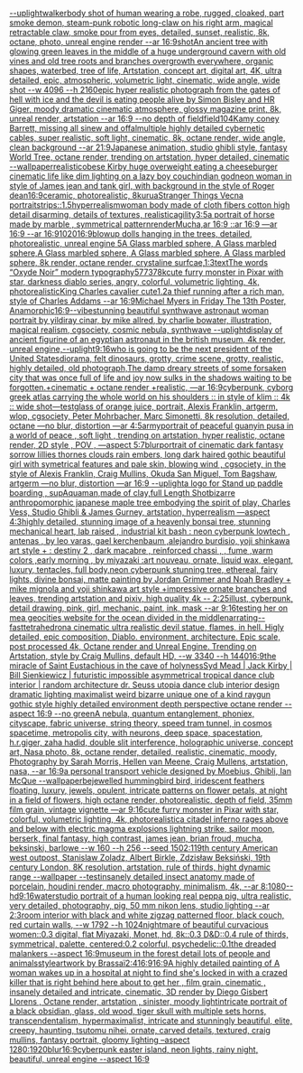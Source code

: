 [--uplight](https://www.ebank.nz/aiartgenerator?category=--uplight)[walker](https://www.ebank.nz/aiartgenerator?category=walker)[body shot of human wearing a robe, rugged, cloaked, part smoke demon, steam-punk robotic long-claw on his right arm, magical retractable claw, smoke pour from eyes, detailed, sunset, realistic, 8k, octane, photo, unreal engine render --ar 16:9](https://www.ebank.nz/aiartgenerator?category=body%2520shot%2520of%2520human%2520wearing%2520a%2520robe%2C%2520rugged%2C%2520cloaked%2C%2520part%2520smoke%2520demon%2C%2520steam-punk%2520robotic%2520long-claw%2520on%2520his%2520right%2520arm%2C%2520magical%2520retractable%2520claw%2C%2520smoke%2520pour%2520from%2520eyes%2C%2520detailed%2C%2520sunset%2C%2520realistic%2C%25208k%2C%2520octane%2C%2520photo%2C%2520unreal%2520engine%2520render%2520--ar%252016%3A9)[shot](https://www.ebank.nz/aiartgenerator?category=shot)[An ancient tree with glowing green leaves in the middle of a huge underground cavern with old vines and old tree roots and branches overgrowth everywhere, organic shapes, waterbed, tree of life, Artstation, concept art, digital art, 4K, ultra detailed, epic, atmospheric, volumetric light, cinematic, wide angle, wide shot --w 4096 --h 2160](https://www.ebank.nz/aiartgenerator?category=An%2520ancient%2520tree%2520with%2520glowing%2520green%2520leaves%2520in%2520the%2520middle%2520of%2520a%2520huge%2520underground%2520cavern%2520with%2520old%2520vines%2520and%2520old%2520tree%2520roots%2520and%2520branches%2520overgrowth%2520everywhere%2C%2520organic%2520shapes%2C%2520waterbed%2C%2520tree%2520of%2520life%2C%2520Artstation%2C%2520concept%2520art%2C%2520digital%2520art%2C%25204K%2C%2520ultra%2520detailed%2C%2520epic%2C%2520atmospheric%2C%2520volumetric%2520light%2C%2520cinematic%2C%2520wide%2520angle%2C%2520wide%2520shot%2520--w%25204096%2520--h%25202160)[epic hyper realistic photograph from the gates of hell with ice and the devil is eating people alive by Simon Bisley and HR Giger, moody dramatic cinematic atmosphere, glossy magazine print, 8k, unreal render, artstation --ar 16:9 --no depth of field](https://www.ebank.nz/aiartgenerator?category=epic%2520hyper%2520realistic%2520photograph%2520from%2520the%2520gates%2520of%2520hell%2520with%2520ice%2520and%2520the%2520devil%2520is%2520eating%2520people%2520alive%2520by%2520Simon%2520Bisley%2520and%2520HR%2520Giger%2C%2520moody%2520dramatic%2520cinematic%2520atmosphere%2C%2520glossy%2520magazine%2520print%2C%25208k%2C%2520unreal%2520render%2C%2520artstation%2520--ar%252016%3A9%2520--no%2520depth%2520of%2520field)[field](https://www.ebank.nz/aiartgenerator?category=field)[10](https://www.ebank.nz/aiartgenerator?category=10)[4K](https://www.ebank.nz/aiartgenerator?category=4K)[amy coney Barrett, missing all sinew and offal](https://www.ebank.nz/aiartgenerator?category=amy%2520coney%2520Barrett%2C%2520missing%2520all%2520sinew%2520and%2520offal)[multiple highly detailed cybernetic cables, super realistic, soft light, cinematic, 8k, octane render, wide angle, clean background --ar 21:9](https://www.ebank.nz/aiartgenerator?category=multiple%2520highly%2520detailed%2520cybernetic%2520cables%2C%2520super%2520realistic%2C%2520soft%2520light%2C%2520cinematic%2C%25208k%2C%2520octane%2520render%2C%2520wide%2520angle%2C%2520clean%2520background%2520--ar%252021%3A9)[Japanese animation, studio ghibli style, fantasy World Tree, octane render, trending on artstation, hyper detailed, cinematic --wallpaper](https://www.ebank.nz/aiartgenerator?category=Japanese%2520animation%2C%2520studio%2520ghibli%2520style%2C%2520fantasy%2520World%2520Tree%2C%2520octane%2520render%2C%2520trending%2520on%2520artstation%2C%2520hyper%2520detailed%2C%2520cinematic%2520--wallpaper)[realistic](https://www.ebank.nz/aiartgenerator?category=realistic)[obese Kirby huge overweight eating a cheeseburger cinematic life like dim lighting on a lazy boy couch](https://www.ebank.nz/aiartgenerator?category=obese%2520Kirby%2520huge%2520overweight%2520eating%2520a%2520cheeseburger%2520cinematic%2520life%2520like%2520dim%2520lighting%2520on%2520a%2520lazy%2520boy%2520couch)[indian god](https://www.ebank.nz/aiartgenerator?category=indian%2520god)[neon woman in style of James jean and tank girl, with background in the style of Roger dean](https://www.ebank.nz/aiartgenerator?category=neon%2520woman%2520in%2520style%2520of%2520James%2520jean%2520and%2520tank%2520girl%2C%2520with%2520background%2520in%2520the%2520style%2520of%2520Roger%2520dean)[16:9](https://www.ebank.nz/aiartgenerator?category=16%3A9)[ceramic, photorealistic, 8k](https://www.ebank.nz/aiartgenerator?category=ceramic%2C%2520photorealistic%2C%25208k)[urua](https://www.ebank.nz/aiartgenerator?category=urua)[Stranger Things Vecna portrait](https://www.ebank.nz/aiartgenerator?category=Stranger%2520Things%2520Vecna%2520portrait)[strips::1.5](https://www.ebank.nz/aiartgenerator?category=strips%3A%3A1.5)[hyperrealism](https://www.ebank.nz/aiartgenerator?category=hyperrealism)[woman body made of cloth fibers cotton high detail disarming, details of textures, realistic](https://www.ebank.nz/aiartgenerator?category=woman%2520body%2520made%2520of%2520cloth%2520fibers%2520cotton%2520high%2520detail%2520disarming%2C%2520details%2520of%2520textures%2C%2520realistic)[agility](https://www.ebank.nz/aiartgenerator?category=agility)[3:5](https://www.ebank.nz/aiartgenerator?category=3%3A5)[a portrait of horse made by marble , symmetrical pattern](https://www.ebank.nz/aiartgenerator?category=a%2520portrait%2520of%2520horse%2520made%2520by%2520marble%2520%2C%2520symmetrical%2520pattern)[render](https://www.ebank.nz/aiartgenerator?category=render)[Mucha,](https://www.ebank.nz/aiartgenerator?category=Mucha%2C)[ar 16:9 ::ar 16:9 —ar 16:9 --ar 16:9](https://www.ebank.nz/aiartgenerator?category=ar%252016%3A9%2520%3A%3Aar%252016%3A9%2520%E2%80%94ar%252016%3A9%2520--ar%252016%3A9)[1020](https://www.ebank.nz/aiartgenerator?category=1020)[16:9](https://www.ebank.nz/aiartgenerator?category=16%3A9)[blowup dolls hanging in the trees, detailed, photorealistic, unreal engine 5](https://www.ebank.nz/aiartgenerator?category=blowup%2520dolls%2520hanging%2520in%2520the%2520trees%2C%2520detailed%2C%2520photorealistic%2C%2520unreal%2520engine%25205)[A Glass marbled sphere, A Glass marbled sphere,A Glass marbled sphere, A Glass marbled sphere, A Glass marbled sphere, 8k render, octane render, crystaline surfcae,](https://www.ebank.nz/aiartgenerator?category=A%2520Glass%2520marbled%2520sphere%2C%2520A%2520Glass%2520marbled%2520sphere%2CA%2520Glass%2520marbled%2520sphere%2C%2520A%2520Glass%2520marbled%2520sphere%2C%2520A%2520Glass%2520marbled%2520sphere%2C%25208k%2520render%2C%2520octane%2520render%2C%2520crystaline%2520surfcae%2C)[1:3](https://www.ebank.nz/aiartgenerator?category=1%3A3)[text](https://www.ebank.nz/aiartgenerator?category=text)[The words “Oxyde Noir” modern typography](https://www.ebank.nz/aiartgenerator?category=The%2520words%2520%E2%80%9COxyde%2520Noir%E2%80%9D%2520modern%2520typography)[57737](https://www.ebank.nz/aiartgenerator?category=57737)[8k](https://www.ebank.nz/aiartgenerator?category=8k)[cute furry monster in Pixar with star, darkness diablo series, angry, colorful, volumetric lighting, 4k, photorealistic](https://www.ebank.nz/aiartgenerator?category=cute%2520furry%2520monster%2520in%2520Pixar%2520with%2520star%2C%2520darkness%2520diablo%2520series%2C%2520angry%2C%2520colorful%2C%2520volumetric%2520lighting%2C%25204k%2C%2520photorealistic)[King Charles cavalier cute](https://www.ebank.nz/aiartgenerator?category=King%2520Charles%2520cavalier%2520cute)[1.2](https://www.ebank.nz/aiartgenerator?category=1.2)[a thief running after a rich man, style of Charles Addams --ar 16:9](https://www.ebank.nz/aiartgenerator?category=a%2520thief%2520running%2520after%2520a%2520rich%2520man%2C%2520style%2520of%2520Charles%2520Addams%2520--ar%252016%3A9)[Michael Myers in Friday The 13th Poster, Anamorphic](https://www.ebank.nz/aiartgenerator?category=Michael%2520Myers%2520in%2520Friday%2520The%252013th%2520Poster%2C%2520Anamorphic)[16:9](https://www.ebank.nz/aiartgenerator?category=16%3A9)[--vibe](https://www.ebank.nz/aiartgenerator?category=--vibe)[stunning beautiful synthwave astronaut woman portrait by yildiray cinar, by mike allred, by charlie bowater, illustration, magical realism, cgsociety, cosmic nebula, synthwave --uplight](https://www.ebank.nz/aiartgenerator?category=stunning%2520beautiful%2520synthwave%2520astronaut%2520woman%2520portrait%2520by%2520yildiray%2520cinar%2C%2520by%2520mike%2520allred%2C%2520by%2520charlie%2520bowater%2C%2520illustration%2C%2520magical%2520realism%2C%2520cgsociety%2C%2520cosmic%2520nebula%2C%2520synthwave%2520--uplight)[display of ancient figurine of an egyptian astronaut in the british museum, 4k render, unreal engine,](https://www.ebank.nz/aiartgenerator?category=display%2520of%2520ancient%2520figurine%2520of%2520an%2520egyptian%2520astronaut%2520in%2520the%2520british%2520museum%2C%25204k%2520render%2C%2520unreal%2520engine%2C)[--uplight](https://www.ebank.nz/aiartgenerator?category=--uplight)[9:16](https://www.ebank.nz/aiartgenerator?category=9%3A16)[who is going to be the next president of the United States](https://www.ebank.nz/aiartgenerator?category=who%2520is%2520going%2520to%2520be%2520the%2520next%2520president%2520of%2520the%2520United%2520States)[diorama, felt dinosaurs, grotty, crime scene, grotty, realistic, highly detailed, old photograph,](https://www.ebank.nz/aiartgenerator?category=diorama%2C%2520felt%2520dinosaurs%2C%2520grotty%2C%2520crime%2520scene%2C%2520grotty%2C%2520realistic%2C%2520highly%2520detailed%2C%2520old%2520photograph%2C)[The damp dreary streets of some forsaken city that was once full of life and joy now sulks in the shadows waiting to be forgotten.+cinematic + octane render +realistic, —ar 16:9](https://www.ebank.nz/aiartgenerator?category=The%2520damp%2520dreary%2520streets%2520of%2520some%2520forsaken%2520city%2520that%2520was%2520once%2520full%2520of%2520life%2520and%2520joy%2520now%2520sulks%2520in%2520the%2520shadows%2520waiting%2520to%2520be%2520forgotten.%2Bcinematic%2520%2B%2520octane%2520render%2520%2Brealistic%2C%2520%E2%80%94ar%252016%3A9)[cyberpunk, cyborg greek atlas carrying the whole world on his shoulders :: in style of klim :: 4k :: wide shot](https://www.ebank.nz/aiartgenerator?category=cyberpunk%2C%2520cyborg%2520greek%2520atlas%2520carrying%2520the%2520whole%2520world%2520on%2520his%2520shoulders%2520%3A%3A%2520in%2520style%2520of%2520klim%2520%3A%3A%25204k%2520%3A%3A%2520wide%2520shot)[—test](https://www.ebank.nz/aiartgenerator?category=%E2%80%94test)[glass of orange juice, portrait, Alexis Franklin, artgerm, wlop, cgsociety, Peter Mohrbacher, Marc Simonetti, 8k resolution, detailed, octane —no blur, distortion —ar 4:5](https://www.ebank.nz/aiartgenerator?category=glass%2520of%2520orange%2520juice%2C%2520portrait%2C%2520Alexis%2520Franklin%2C%2520artgerm%2C%2520wlop%2C%2520cgsociety%2C%2520Peter%2520Mohrbacher%2C%2520Marc%2520Simonetti%2C%25208k%2520resolution%2C%2520detailed%2C%2520octane%2520%E2%80%94no%2520blur%2C%2520distortion%2520%E2%80%94ar%25204%3A5)[army](https://www.ebank.nz/aiartgenerator?category=army)[portrait of peaceful guanyin pusa in a world of peace , soft light , trending on artstation, hyper realistic, octane render, 2D style , POV , —aspect 5:7](https://www.ebank.nz/aiartgenerator?category=portrait%2520of%2520peaceful%2520guanyin%2520pusa%2520in%2520a%2520world%2520of%2520peace%2520%2C%2520soft%2520light%2520%2C%2520trending%2520on%2520artstation%2C%2520hyper%2520realistic%2C%2520octane%2520render%2C%25202D%2520style%2520%2C%2520POV%2520%2C%2520%E2%80%94aspect%25205%3A7)[blur](https://www.ebank.nz/aiartgenerator?category=blur)[portrait of cinematic dark fantasy sorrow lillies thornes clouds rain embers, long dark haired gothic beautiful girl with symetrical features and pale skin, blowing wind , cgsociety, in the style of Alexis Franklin, Craig Mullins, Okuda San Miguel, Tom Bagshaw, artgerm —no blur, distortion —ar 16:9 --uplight](https://www.ebank.nz/aiartgenerator?category=portrait%2520of%2520cinematic%2520dark%2520fantasy%2520sorrow%2520lillies%2520thornes%2520clouds%2520rain%2520embers%2C%2520long%2520dark%2520haired%2520gothic%2520beautiful%2520girl%2520with%2520symetrical%2520features%2520and%2520pale%2520skin%2C%2520blowing%2520wind%2520%2C%2520cgsociety%2C%2520in%2520the%2520style%2520of%2520Alexis%2520Franklin%2C%2520Craig%2520Mullins%2C%2520Okuda%2520San%2520Miguel%2C%2520Tom%2520Bagshaw%2C%2520artgerm%2520%E2%80%94no%2520blur%2C%2520distortion%2520%E2%80%94ar%252016%3A9%2520--uplight)[a logo for Stand up paddle boarding , sup](https://www.ebank.nz/aiartgenerator?category=a%2520logo%2520for%2520Stand%2520up%2520paddle%2520boarding%2520%2C%2520sup)[Aquaman,made of clay,full Length Shot](https://www.ebank.nz/aiartgenerator?category=Aquaman%2Cmade%2520of%2520clay%2Cfull%2520Length%2520Shot)[bizarre anthropomorphic japanese maple tree embodying the spirit of play, Charles Vess, Studio Ghibli & James Gurney, artstation, hyperrealism —aspect 4:3](https://www.ebank.nz/aiartgenerator?category=bizarre%2520anthropomorphic%2520japanese%2520maple%2520tree%2520embodying%2520the%2520spirit%2520of%2520play%2C%2520Charles%2520Vess%2C%2520Studio%2520Ghibli%2520%26%2520James%2520Gurney%2C%2520artstation%2C%2520hyperrealism%2520%E2%80%94aspect%25204%3A3)[highly detailed, stunning image of a heavenly bonsai tree, stunning mechanical heart, lab raised , industrial kit bash : neon cyberpunk lowtech , antenas , by leo varas, gael kerchenbaum ,alejandro burdisio,  yoji shinkawa art style + : destiny 2 , dark macabre , reinforced chassi , , fume ,warm colors ,early morning , by miyazaki :art nouveau, ornate, liquid wax, elegant, luxury, tentacles, full body,neon cyberpunk stunning tree, ethereal, fairy lights, divine bonsai, matte painting by Jordan Grimmer and Noah Bradley + mike mignola and yoji shinkawa art style +impressive ornate branches and leaves, trending artstation and pixiv, high quality 4k -- 2:25](https://www.ebank.nz/aiartgenerator?category=highly%2520detailed%2C%2520stunning%2520image%2520of%2520a%2520heavenly%2520bonsai%2520tree%2C%2520stunning%2520mechanical%2520heart%2C%2520lab%2520raised%2520%2C%2520industrial%2520kit%2520bash%2520%3A%2520neon%2520cyberpunk%2520lowtech%2520%2C%2520antenas%2520%2C%2520by%2520leo%2520varas%2C%2520gael%2520kerchenbaum%2520%2Calejandro%2520burdisio%2C%2520%2520yoji%2520shinkawa%2520art%2520style%2520%2B%2520%3A%2520destiny%25202%2520%2C%2520dark%2520macabre%2520%2C%2520reinforced%2520chassi%2520%2C%2520%2C%2520fume%2520%2Cwarm%2520colors%2520%2Cearly%2520morning%2520%2C%2520by%2520miyazaki%2520%3Aart%2520nouveau%2C%2520ornate%2C%2520liquid%2520wax%2C%2520elegant%2C%2520luxury%2C%2520tentacles%2C%2520full%2520body%2Cneon%2520cyberpunk%2520stunning%2520tree%2C%2520ethereal%2C%2520fairy%2520lights%2C%2520divine%2520bonsai%2C%2520matte%2520painting%2520by%2520Jordan%2520Grimmer%2520and%2520Noah%2520Bradley%2520%2B%2520mike%2520mignola%2520and%2520yoji%2520shinkawa%2520art%2520style%2520%2Bimpressive%2520ornate%2520branches%2520and%2520leaves%2C%2520trending%2520artstation%2520and%2520pixiv%2C%2520high%2520quality%25204k%2520--%25202%3A25)[illust, cyberpunk, detail drawing, pink, girl, mechanic, paint, ink, mask --ar 9:16](https://www.ebank.nz/aiartgenerator?category=illust%2C%2520cyberpunk%2C%2520detail%2520drawing%2C%2520pink%2C%2520girl%2C%2520mechanic%2C%2520paint%2C%2520ink%2C%2520mask%2520--ar%25209%3A16)[testing her on me](https://www.ebank.nz/aiartgenerator?category=testing%2520her%2520on%2520me)[a geocities website for the ocean divided in the middle](https://www.ebank.nz/aiartgenerator?category=a%2520geocities%2520website%2520for%2520the%2520ocean%2520divided%2520in%2520the%2520middle)[narrating](https://www.ebank.nz/aiartgenerator?category=narrating)[--fast](https://www.ebank.nz/aiartgenerator?category=--fast)[tetrahedron](https://www.ebank.nz/aiartgenerator?category=tetrahedron)[a cinematic ultra realistic devil statue, flames, in hell. Higly detailed, epic composition, Diablo. environment, architecture. Epic scale, post processed 4k, Octane render and Unreal Engine. Trending on Artstation, style by Craig Mullins, default HD, --w 3340 --h 1440](https://www.ebank.nz/aiartgenerator?category=a%2520cinematic%2520ultra%2520realistic%2520devil%2520statue%2C%2520flames%2C%2520in%2520hell.%2520Higly%2520detailed%2C%2520epic%2520composition%2C%2520Diablo.%2520environment%2C%2520architecture.%2520Epic%2520scale%2C%2520post%2520processed%25204k%2C%2520Octane%2520render%2520and%2520Unreal%2520Engine.%2520Trending%2520on%2520Artstation%2C%2520style%2520by%2520Craig%2520Mullins%2C%2520default%2520HD%2C%2520--w%25203340%2520--h%25201440)[16:9](https://www.ebank.nz/aiartgenerator?category=16%3A9)[the miracle of Saint Eustachious  in the cave of holyness](https://www.ebank.nz/aiartgenerator?category=the%2520miracle%2520of%2520Saint%2520Eustachious%2520%2520in%2520the%2520cave%2520of%2520holyness)[Syd Mead | Jack Kirby | Bill Sienkiewicz | futuristic impossible asymmetrical tropical dance club interior | random architecture dr. Seuss utopia dance club interior design dramatic lighting maximalist weird bizarre unique one of a kind raygun gothic style highly detailed environment depth perspective octane render --aspect 16:9 --no green](https://www.ebank.nz/aiartgenerator?category=Syd%2520Mead%2520%7C%2520Jack%2520Kirby%2520%7C%2520Bill%2520Sienkiewicz%2520%7C%2520futuristic%2520impossible%2520asymmetrical%2520tropical%2520dance%2520club%2520interior%2520%7C%2520random%2520architecture%2520dr.%2520Seuss%2520utopia%2520dance%2520club%2520interior%2520design%2520dramatic%2520lighting%2520maximalist%2520weird%2520bizarre%2520unique%2520one%2520of%2520a%2520kind%2520raygun%2520gothic%2520style%2520highly%2520detailed%2520environment%2520depth%2520perspective%2520octane%2520render%2520--aspect%252016%3A9%2520--no%2520green)[A nebula, quantum entanglement, phoniex, cityscape, fabric universe, string theory, speed tram tunnel, in cosmos spacetime, metropolis city, with neurons, deep space, spacestation, h.r.giger, zaha hadid, double slit interference, holographic universe, concept art, Nasa photo, 8k, octane render, detailed, realistic, cinematic, moody, Photography by Sarah Morris, Hellen van Meene, Craig Mullens, artstation, nasa, --ar 16:9](https://www.ebank.nz/aiartgenerator?category=A%2520nebula%2C%2520quantum%2520entanglement%2C%2520phoniex%2C%2520cityscape%2C%2520fabric%2520universe%2C%2520string%2520theory%2C%2520speed%2520tram%2520tunnel%2C%2520in%2520cosmos%2520spacetime%2C%2520metropolis%2520city%2C%2520with%2520neurons%2C%2520deep%2520space%2C%2520spacestation%2C%2520h.r.giger%2C%2520zaha%2520hadid%2C%2520double%2520slit%2520interference%2C%2520holographic%2520universe%2C%2520concept%2520art%2C%2520Nasa%2520photo%2C%25208k%2C%2520octane%2520render%2C%2520detailed%2C%2520realistic%2C%2520cinematic%2C%2520moody%2C%2520Photography%2520by%2520Sarah%2520Morris%2C%2520Hellen%2520van%2520Meene%2C%2520Craig%2520Mullens%2C%2520artstation%2C%2520nasa%2C%2520--ar%252016%3A9)[a personal transport vehicle designed by Moebius, Ghibli, Ian McQue --wallpaper](https://www.ebank.nz/aiartgenerator?category=a%2520personal%2520transport%2520vehicle%2520designed%2520by%2520Moebius%2C%2520Ghibli%2C%2520Ian%2520McQue%2520--wallpaper)[bejewelled hummingbird bird, iridescent feathers floating, luxury, jewels, opulent, intricate patterns on flower petals, at night in a field of flowers, high octane render, photorealistic, depth of field, 35mm film grain, vintage vignette   —ar 9:16](https://www.ebank.nz/aiartgenerator?category=bejewelled%2520hummingbird%2520bird%2C%2520iridescent%2520feathers%2520floating%2C%2520luxury%2C%2520jewels%2C%2520opulent%2C%2520intricate%2520patterns%2520on%2520flower%2520petals%2C%2520at%2520night%2520in%2520a%2520field%2520of%2520flowers%2C%2520high%2520octane%2520render%2C%2520photorealistic%2C%2520depth%2520of%2520field%2C%252035mm%2520film%2520grain%2C%2520vintage%2520vignette%2520%2520%2520%E2%80%94ar%25209%3A16)[cute furry monster in Pixar with star, colorful, volumetric lighting, 4k, photorealistic](https://www.ebank.nz/aiartgenerator?category=cute%2520furry%2520monster%2520in%2520Pixar%2520with%2520star%2C%2520colorful%2C%2520volumetric%2520lighting%2C%25204k%2C%2520photorealistic)[a citadel inferno rages above and below with electric magma explosions lightning strike, sailor moon, berserk, final fantasy, high contrast, james jean, brian froud, mucha, beksinski, barlowe --w 160 --h 256 --seed 150](https://www.ebank.nz/aiartgenerator?category=a%2520citadel%2520inferno%2520rages%2520above%2520and%2520below%2520with%2520electric%2520magma%2520explosions%2520lightning%2520strike%2C%2520sailor%2520moon%2C%2520berserk%2C%2520final%2520fantasy%2C%2520high%2520contrast%2C%2520james%2520jean%2C%2520brian%2520froud%2C%2520mucha%2C%2520beksinski%2C%2520barlowe%2520--w%2520160%2520--h%2520256%2520--seed%2520150)[2:1](https://www.ebank.nz/aiartgenerator?category=2%3A1)[19th century American west outpost, Stanislaw Zoladz, Albert Birkle, Zdzisław Beksiński, 19th century London, 8K resolution, artstation, rule of thirds, hight dynamic range --wallpaper --test](https://www.ebank.nz/aiartgenerator?category=19th%2520century%2520American%2520west%2520outpost%2C%2520Stanislaw%2520Zoladz%2C%2520Albert%2520Birkle%2C%2520Zdzis%C5%82aw%2520Beksi%C5%84ski%2C%252019th%2520century%2520London%2C%25208K%2520resolution%2C%2520artstation%2C%2520rule%2520of%2520thirds%2C%2520hight%2520dynamic%2520range%2520--wallpaper%2520--test)[insanely detailed insect anatomy made of porcelain, houdini render, macro photography, minimalism, 4k, --ar 8:10](https://www.ebank.nz/aiartgenerator?category=insanely%2520detailed%2520insect%2520anatomy%2520made%2520of%2520porcelain%2C%2520houdini%2520render%2C%2520macro%2520photography%2C%2520minimalism%2C%25204k%2C%2520--ar%25208%3A10)[80](https://www.ebank.nz/aiartgenerator?category=80)[--hd](https://www.ebank.nz/aiartgenerator?category=--hd)[9:16](https://www.ebank.nz/aiartgenerator?category=9%3A16)[water](https://www.ebank.nz/aiartgenerator?category=water)[studio portrait of a human looking real peppa pig, ultra realistic, very detailed, photography, pig, 50 mm nikon lens, studio lighting --ar 2:3](https://www.ebank.nz/aiartgenerator?category=studio%2520portrait%2520of%2520a%2520human%2520looking%2520real%2520peppa%2520pig%2C%2520ultra%2520realistic%2C%2520very%2520detailed%2C%2520photography%2C%2520pig%2C%252050%2520mm%2520nikon%2520lens%2C%2520studio%2520lighting%2520--ar%25202%3A3)[room interior with black and white zigzag patterned floor,  black couch,  red curtain walls, --w 1792 --h 1024](https://www.ebank.nz/aiartgenerator?category=room%2520interior%2520with%2520black%2520and%2520white%2520zigzag%2520patterned%2520floor%2C%2520%2520black%2520couch%2C%2520%2520red%2520curtain%2520walls%2C%2520--w%25201792%2520--h%25201024)[nightmare of beautiful curvacious women::0.3 digital, flat Miyazaki, Monet, hd, 8k::0.3 D&D::0.4 rule of thirds, symmetrical, palette, centered:0.2 colorful, psychedelic::0.1](https://www.ebank.nz/aiartgenerator?category=nightmare%2520of%2520beautiful%2520curvacious%2520women%3A%3A0.3%2520digital%2C%2520flat%2520Miyazaki%2C%2520Monet%2C%2520hd%2C%25208k%3A%3A0.3%2520D%26D%3A%3A0.4%2520rule%2520of%2520thirds%2C%2520symmetrical%2C%2520palette%2C%2520centered%3A0.2%2520colorful%2C%2520psychedelic%3A%3A0.1)[the dreaded malankers --aspect 16:9](https://www.ebank.nz/aiartgenerator?category=the%2520dreaded%2520malankers%2520--aspect%252016%3A9)[museum in the forest detail lots of people and animals](https://www.ebank.nz/aiartgenerator?category=museum%2520in%2520the%2520forest%2520detail%2520lots%2520of%2520people%2520and%2520animals)[style](https://www.ebank.nz/aiartgenerator?category=style)[artwork by Brassaï](https://www.ebank.nz/aiartgenerator?category=artwork%2520by%2520Brassa%C3%AF)[2:4](https://www.ebank.nz/aiartgenerator?category=2%3A4)[16:9](https://www.ebank.nz/aiartgenerator?category=16%3A9)[16:9](https://www.ebank.nz/aiartgenerator?category=16%3A9)[A highly detailed painting of A woman wakes up in a hospital at night to find she's locked in with a crazed killer that is right behind here about to get her , film grain, cinematic , insanely detailed and intricate, cinematic, 3D render by Diego Gisbert Llorens , Octane render, artstation , sinister, moody light](https://www.ebank.nz/aiartgenerator?category=A%2520highly%2520detailed%2520painting%2520of%2520A%2520woman%2520wakes%2520up%2520in%2520a%2520hospital%2520at%2520night%2520to%2520find%2520she%27s%2520locked%2520in%2520with%2520a%2520crazed%2520killer%2520that%2520is%2520right%2520behind%2520here%2520about%2520to%2520get%2520her%2520%2C%2520film%2520grain%2C%2520cinematic%2520%2C%2520insanely%2520detailed%2520and%2520intricate%2C%2520cinematic%2C%25203D%2520render%2520by%2520Diego%2520Gisbert%2520Llorens%2520%2C%2520Octane%2520render%2C%2520artstation%2520%2C%2520sinister%2C%2520moody%2520light)[intricate portrait of a black obsidian, glass, old wood,  tiger skull with multiple sets horns, transcendentalism, hypermaximalist, intricate and stunningly beautiful, elite, creepy, haunting, tsutomu nihei, ornate, carved details, textured, craig mullins, fantasy portrait, gloomy lighting –aspect 1280:1920](https://www.ebank.nz/aiartgenerator?category=intricate%2520portrait%2520of%2520a%2520black%2520obsidian%2C%2520glass%2C%2520old%2520wood%2C%2520%2520tiger%2520skull%2520with%2520multiple%2520sets%2520horns%2C%2520transcendentalism%2C%2520hypermaximalist%2C%2520intricate%2520and%2520stunningly%2520beautiful%2C%2520elite%2C%2520creepy%2C%2520haunting%2C%2520tsutomu%2520nihei%2C%2520ornate%2C%2520carved%2520details%2C%2520textured%2C%2520craig%2520mullins%2C%2520fantasy%2520portrait%2C%2520gloomy%2520lighting%2520%E2%80%93aspect%25201280%3A1920)[blur](https://www.ebank.nz/aiartgenerator?category=blur)[16:9](https://www.ebank.nz/aiartgenerator?category=16%3A9)[cyberpunk easter island, neon lights, rainy night, beautiful, unreal engine  --aspect 16:9](https://www.ebank.nz/aiartgenerator?category=cyberpunk%2520easter%2520island%2C%2520neon%2520lights%2C%2520rainy%2520night%2C%2520beautiful%2C%2520unreal%2520engine%2520%2520--aspect%252016%3A9)